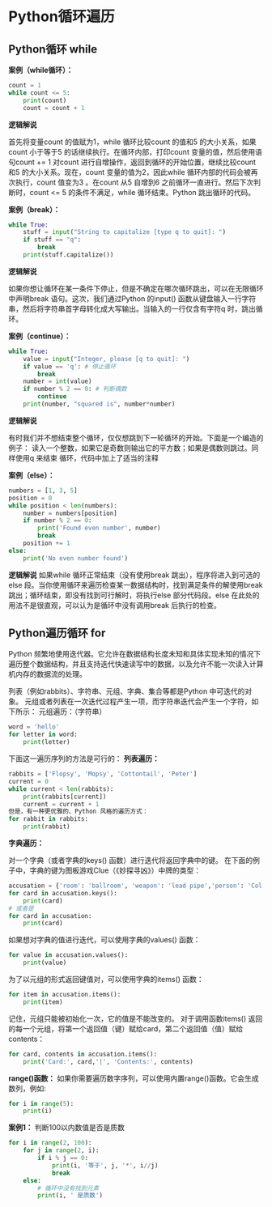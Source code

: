 
# Python循环遍历

## Python循环 while

**案例（while循环）：**
```py
count = 1
while count <= 5:
    print(count)
    count = count + 1
```
**逻辑解说**

首先将变量count 的值赋为1，while 循环比较count 的值和5 的大小关系，如果count 小于等于5 的话继续执行。在循环内部，打印count 变量的值，然后使用语句count += 1 对count 进行自增操作，返回到循环的开始位置，继续比较count 和5 的大小关系。现在，count 变量的值为2，因此while 循环内部的代码会被再次执行，count 值变为3 。在count 从5 自增到6 之前循环一直进行。然后下次判断时，count <= 5 的条件不满足，while 循环结束。Python 跳出循环的代码。


**案例（break）：**
```py
while True:
    stuff = input("String to capitalize [type q to quit]: ")
    if stuff == "q":
        break
    print(stuff.capitalize())
```
**逻辑解说**

如果你想让循环在某一条件下停止，但是不确定在哪次循环跳出，可以在无限循环中声明break 语句。这次，我们通过Python 的input() 函数从键盘输入一行字符串，然后将字符串首字母转化成大写输出。当输入的一行仅含有字符q 时，跳出循环。


**案例（continue）：**
```py
while True:
    value = input("Integer, please [q to quit]: ")
    if value == 'q': # 停止循环
        break
    number = int(value)
    if number % 2 == 0: # 判断偶数
        continue
    print(number, "squared is", number*number)
```
**逻辑解说**

有时我们并不想结束整个循环，仅仅想跳到下一轮循环的开始。下面是一个编造的例子：
读入一个整数，如果它是奇数则输出它的平方数；如果是偶数则跳过。同样使用q 来结束
循环，代码中加上了适当的注释


**案例（else）：**
```py
numbers = [1, 3, 5]
position = 0
while position < len(numbers):
    number = numbers[position]
    if number % 2 == 0:
        print('Found even number', number)
        break
    position += 1
else:
    print('No even number found')
```
**逻辑解说**
如果while 循环正常结束（没有使用break 跳出），程序将进入到可选的else 段。当你使用循环来遍历检查某一数据结构时，找到满足条件的解使用break 跳出；循环结束，即没有找到可行解时，将执行else 部分代码段。else 在此处的用法不是很直观，可以认为是循环中没有调用break 后执行的检查。


## Python遍历循环 for

Python 频繁地使用迭代器。它允许在数据结构长度未知和具体实现未知的情况下遍历整个数据结构，并且支持迭代快速读写中的数据，以及允许不能一次读入计算机内存的数据流的处理。

列表（例如rabbits）、字符串、元组、字典、集合等都是Python 中可迭代的对象。
元组或者列表在一次迭代过程产生一项，而字符串迭代会产生一个字符，如下所示：
元组遍历：（字符串）
```py
word = 'hello'
for letter in word:
    print(letter)
```
下面这一遍历序列的方法是可行的：
**列表遍历：**
```py
rabbits = ['Flopsy', 'Mopsy', 'Cottontail', 'Peter']
current = 0
while current < len(rabbits):
    print(rabbits[current])
    current = current + 1
但是，有一种更优雅的、Python 风格的遍历方式：
for rabbit in rabbits:
    print(rabbit)
```
**字典遍历：**

对一个字典（或者字典的keys() 函数）进行迭代将返回字典中的键。
在下面的例子中，字典的键为图板游戏Clue（《妙探寻凶》）中牌的类型：
```py
accusation = {'room': 'ballroom', 'weapon': 'lead pipe','person': 'Col. Mustard'}
for card in accusation.keys():
    print(card)
# 或者是 
for card in accusation:
    print(card)
```
如果想对字典的值进行迭代，可以使用字典的values() 函数：
```py
for value in accusation.values():
    print(value)
```
为了以元组的形式返回键值对，可以使用字典的items() 函数：
```py
for item in accusation.items():
    print(item)
```
记住，元组只能被初始化一次，它的值是不能改变的。
对于调用函数items() 返回的每一个元组，将第一个返回值（键）赋给card，第二个返回值（值）赋给contents：
```py
for card, contents in accusation.items():
    print('Card:', card,'|', 'Contents:', contents)
```
**range()函数：**
如果你需要遍历数字序列，可以使用内置range()函数。它会生成数列，例如:
```py
for i in range(5):
    print(i) 
```
**案例1：**
判断100以内数值是否是质数
```py
for i in range(2, 100):
    for j in range(2, i):
        if i % j == 0:
            print(i, '等于', j, '*', i//j)
            break
    else:
        # 循环中没有找到元素
        print(i, ' 是质数')
```